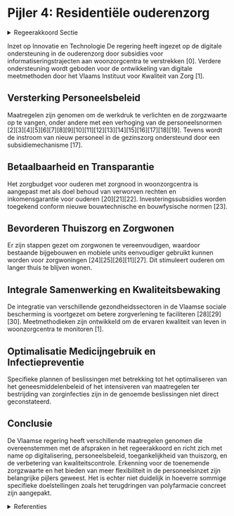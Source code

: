 # Pijler 4: Residentiële ouderenzorg

<details>
        <summary>Regeerakkoord Sectie </summary>
        <p>1.2.4.2 Pijler 4: Residentiële ouderenzorg We zetten verder in op het zo lang mogelijk thuis of in de buurt kunnen blijven wonen met aangepaste zorg, infrastructuur en technologische innovaties. De Vlaamse regering zal ook verder investeren in kwali-teitsvolle en betaalbare woonzorgcentra, waarbij we de extra middelen prioritair inzetten voor het opvangen van de stij-gende zorgzwaarte en de verlichting van de werkdruk voor het zorgpersoneel, door in het kader van de evolutie rond de aange-paste personeelsnormen alvast in te zetten op een versnelde omzetting van ROB naar RVT. We houden de kostprijs onder controle door voorzieningen te stimuleren om de extra middelen aan te wenden voor zowel extra personeel als een verlaging van de dagprijs. Hierbij moet o.a. rekening gehouden worden met wat allemaal in de dagprijs is inbegrepen en dit op een trans-parante manier voor (potentiële) bewoners. We stappen af van een medisch model en evolueren naar een echte woon- en leef-gemeenschap. Parallel met voormeld traject van opwaar-dering van de financiering naar RVT, dient werk gemaakt te worden van de voorberei-ding van de invoering van een persoons-volgend systeem met zorgtickets in de ouderenzorg. In het eerste jaar van de regeerperiode werken we een stappenplan uit voor de ontwikkeling van de noodzake-lijke bouwstenen en de implementatie van nieuwe regelgeving, met als streefdoel de opstart van pilootprojecten PVF ouderen-zorg in 2023-2024. Dit impliceert ook een voorbereiding van de financiering van de gezinszorg en aanvullende thuiszorg in de richting van een persoonsvolgend systeem met zorgtickets. De pilootprojecten omvatten ook het uittesten van concepten voor de (gedeeltelijke) toekenning van zorgtickets in de vorm van een cash-budget met het oog op het gebruik van erkende zorg, evenals een kleinschalige woonvorm voor senioren met zorgnoden. De welzijnsverenigingen krijgen de moge-lijkheid om aan de hand van deze nieuwe structuur performanter te worden. De steden en gemeenten blijven de doelstel-lingen en de activiteiten van deze welzijns-vereniging bepalen door een gegarandeerd meerderheidsaandeel en strategisch zeggenschap. Private partners kunnen toetreden tot deze structuur. De huidige VSB-regelgeving is de verderzet-ting van de vroegere federale wetgeving, we slanken deze af en houden hierbij rekening met administratieve lastenverlagingen voor voorzieningen. We evolueren naar een financiering van de ouderenzorg die gebaseerd wordt op het nieuwe inschalingsinstrument BelRAI. Hierdoor worden verbindingen met andere sectoren mogelijk en zetten we verdere stappen naar de afstemming van het woon-zorgcentrum met andere sectoren (GGZ, VAPH, gezinszorg, revalidatie, enzovoort). We zetten een halt op de verkokering en gaan voor integrale samenwerking. We zetten volop in op innovatie en techno-logie om het woonzorgpersoneel te kunnen ondersteunen in hun dagelijkse zorg- en ondersteuningstaak. Zoveel mogelijk wordt administratie verlaagd door automatische gegevensdeling. Deze gegevens worden digitaal geïntegreerd in een individueel zorg- en ondersteuningsplan dat met de bewoner mee beweegt indien een andere vorm van ondersteuning nodig is. Er is een tekort aan verpleeg- en zorg-kundigen. We onderzoeken daarom welke nieuwe profielen kunnen worden ingeschakeld in de residentiële ouderenzorg. Een woonzorg-centrum is een thuisvervangend milieu waar niet alleen aandacht moet gaan naar zorg, maar ook naar het creëren van een thuis-gevoel en een voldoende hoge levenskwaliteit. We geven uitvoering aan de reeds goed-gekeurde hervorming van het bovennorm-personeel. We maken werk van een geactualiseerd ouderenbeleidsplan voor de komende regeerperiode, hierbij leggen we specifieke klemtonen op bestrijding van eenzaamheid bij ouderen met specifieke aandacht voor intergenerationele samenwerking en maken we ook werk van een specifieke beleids-focus voor dementie. We blijven de nieuwe beleidsinitiatieven rond personen met jongdementie opvolgen en de hulpvragen in kaart brengen, waarbij we de RVT-plaatsen met bijkomende erkenning jongdementie optimaal benutten voor personen die niet meer in de thuissitu-atie kunnen blijven. Zowel in de thuiszorg als de residentiële ouderenzorg wordt het geneesmiddelenbe-leid geoptimaliseerd en wordt de overcon-sumptie van geneesmiddelen, in het bijzonder met betrekking tot antibiotica, slaapmiddelen, antidepressiva en anti-psychotica, verder teruggedrongen. We bestrijden polymedicatie. We hebben aandacht voor specifieke thema’s zoals ondervoeding en valpreventie. Voor de residentiële ouderenzorg worden de maat-regelen ter bestrijding van zorginfecties of nosocomiale infecties geïntensifieerd. De zorginspectie en de administratie bevoegd voor erkenning en financiering, maken bij het uitoefenen van toezicht op de kwaliteit van de zorg en hulpverlening en de handhaving ervan systematisch en op consis-tente manier gebruik van de kwaliteits-indicatoren zoals ontwikkeld door het VIKZ. Via tevredenheidsmetingen worden ook de bewoners bevraagd naar hun welzijn in de voorziening. We maken de Woonzorglijn beter bekend als informatie- en klachtenkanaal. Een transparante sectorspecifieke boek-houding wordt ingevoerd, met respect voor de diversiteit in juridische organisatie-statuten, de schaalgrootte van het woonzorg-centrum en hieraan gekoppelde wettelijke kaders en, daarbij aansluitend, het onder-scheid tussen woon-, leef- en zorgkost in de boekhouding te bewerkstelligen </p>
        </details> 

Inzet op Innovatie en Technologie
De regering heeft ingezet op de digitale ondersteuning in de ouderenzorg door subsidies voor informatiseringstrajecten aan woonzorgcentra te verstrekken \[0\]. Verdere ondersteuning wordt geboden voor de ontwikkeling van digitale meetmethoden door het Vlaams Instituut voor Kwaliteit van Zorg \[1\].

## Versterking Personeelsbeleid
Maatregelen zijn genomen om de werkdruk te verlichten en de zorgzwaarte op te vangen, onder andere met een verhoging van de personeelsnormen \[2\]\[3\]\[4\]\[5\]\[6\]\[7\]\[8\]\[9\]\[10\]\[11\]\[12\]\[13\]\[14\]\[15\]\[16\]\[17\]\[18\]\[19\]. Tevens wordt de instroom van nieuw personeel in de gezinszorg ondersteund door een subsidiemechanisme \[17\].

## Betaalbaarheid en Transparantie
Het zorgbudget voor ouderen met zorgnood in woonzorgcentra is aangepast met als doel behoud van verworven rechten en inkomensgarantie voor ouderen \[20\]\[21\]\[22\]. Investeringssubsidies worden toegekend conform nieuwe bouwtechnische en bouwfysische normen \[23\].

## Bevorderen Thuiszorg en Zorgwonen
Er zijn stappen gezet om zorgwonen te vereenvoudigen, waardoor bestaande bijgebouwen en mobiele units eenvoudiger gebruikt kunnen worden voor zorgwoningen \[24\]\[25\]\[26\]\[11\]\[27\]. Dit stimuleert ouderen om langer thuis te blijven wonen.

## Integrale Samenwerking en Kwaliteitsbewaking
De integratie van verschillende gezondheidssectoren in de Vlaamse sociale bescherming is voortgezet om betere zorgverlening te faciliteren \[28\]\[29\]\[30\]. Meetmethodieken zijn ontwikkeld om de ervaren kwaliteit van leven in woonzorgcentra te monitoren \[1\].

## Optimalisatie Medicijngebruik en Infectiepreventie
Specifieke plannen of beslissingen met betrekking tot het optimaliseren van het geneesmiddelenbeleid of het intensiveren van maatregelen ter bestrijding van zorginfecties zijn in de genoemde beslissingen niet direct geconstateerd.

## Conclusie
De Vlaamse regering heeft verschillende maatregelen genomen die overeenstemmen met de afspraken in het regeerakkoord en richt zich met name op digitalisering, personeelsbeleid, toegankelijkheid van thuiszorg, en de verbetering van kwaliteitscontrole. Erkenning voor de toenemende zorgzwaarte en het bieden van meer flexibiliteit in de personeelsinzet zijn belangrijke pijlers geweest. Het is echter niet duidelijk in hoeverre sommige specifieke doelstellingen zoals het terugdringen van polyfarmacie concreet zijn aangepakt.

<details>
        <summary> Referenties</summary>
        **[\[0\]](https://beslissingenvlaamseregering.vlaanderen.be/?search=Informatiseringstrajecten%20residenti%C3%ABle%20ouderenzorg%3A%20uitbetaling%20subsidieschijven&dateOption=select&startDate=2019-11-08T09%3A00%3A00Z&endDate=2019-11-08T09%3A00%3A00Z)** : **(2019-11-08)** Informatiseringstrajecten residentiële ouderenzorg: uitbetaling subsidieschijven 

**[\[1\]](https://beslissingenvlaamseregering.vlaanderen.be/?search=Plan%20Vlaamse%20Veerkracht%3A%20subsidie%20meetmethodiek%20woonkwaliteit%20woonzorgcentra&dateOption=select&startDate=2022-10-28T08%3A00%3A00Z&endDate=2022-10-28T08%3A00%3A00Z)** : **(2022-10-28)** Plan Vlaamse Veerkracht: subsidie meetmethodiek woonkwaliteit woonzorgcentra 

**[\[2\]](https://beslissingenvlaamseregering.vlaanderen.be/?search=Vlaams%20intersectoraal%20akkoord%20%28VIA6%29%3A%20maatregelen%20kwaliteit%20ouderenzorg&dateOption=select&startDate=2021-06-25T08%3A00%3A00Z&endDate=2021-06-25T08%3A00%3A00Z)** : **(2021-06-25)** Vlaams intersectoraal akkoord (VIA6): maatregelen kwaliteit ouderenzorg 

**[\[3\]](https://beslissingenvlaamseregering.vlaanderen.be/?search=Herverdeling%20provisioneel%20krediet%3A%20versterking%20ouderenzorgbeleid&dateOption=select&startDate=2023-12-22T09%3A00%3A00Z&endDate=2023-12-22T09%3A00%3A00Z)** : **(2023-12-22)** Herverdeling provisioneel krediet: versterking ouderenzorgbeleid 

**[\[4\]](https://beslissingenvlaamseregering.vlaanderen.be/?search=COVID-19%3A%20financiering%20ouderenzorg&dateOption=select&startDate=2020-07-17T08%3A00%3A00Z&endDate=2020-07-17T08%3A00%3A00Z)** : **(2020-07-17)** COVID-19: financiering ouderenzorg 

**[\[5\]](https://beslissingenvlaamseregering.vlaanderen.be/?search=Plan%20Vlaamse%20Veerkracht%3A%20financiering%20kwaliteitskader%20voor%20ventilatie%20in%20woonzorgcentra&dateOption=select&startDate=2021-12-17T09%3A00%3A00Z&endDate=2021-12-17T09%3A00%3A00Z)** : **(2021-12-17)** Plan Vlaamse Veerkracht: financiering kwaliteitskader voor ventilatie in woonzorgcentra 

**[\[6\]](https://beslissingenvlaamseregering.vlaanderen.be/?search=Wijzigingen%20berekening%20basistegemoetkoming%20zorg%20in%20woonzorgcentra%2C%20centra%20voor%20kortverblijf%20en%20centra%20voor%20dagverzorging&dateOption=select&startDate=2020-04-24T08%3A00%3A00Z&endDate=2020-04-24T08%3A00%3A00Z)** : **(2020-04-24)** Wijzigingen berekening basistegemoetkoming zorg in woonzorgcentra, centra voor kortverblijf en centra voor dagverzorging 

**[\[7\]](https://beslissingenvlaamseregering.vlaanderen.be/?search=Ondersteuning%20woonzorgcentra%2C%20centra%20voor%20kortverblijf%2C%20centra%20voor%20dagverzorging%20en%20centra%20voor%20dagopvang%20na%20coronacrisis&dateOption=select&startDate=2022-06-03T08%3A00%3A00Z&endDate=2022-06-03T08%3A00%3A00Z)** : **(2022-06-03)** Ondersteuning woonzorgcentra, centra voor kortverblijf, centra voor dagverzorging en centra voor dagopvang na coronacrisis 

**[\[8\]](https://beslissingenvlaamseregering.vlaanderen.be/?search=COVID-19%3A%20financiering%20ouderenzorg&dateOption=select&startDate=2021-06-25T08%3A00%3A00Z&endDate=2021-06-25T08%3A00%3A00Z)** : **(2021-06-25)** COVID-19: financiering ouderenzorg 

**[\[9\]](https://beslissingenvlaamseregering.vlaanderen.be/?search=Bijkomende%20erkenning%20woonzorgcentra&dateOption=select&startDate=2020-07-10T08%3A00%3A00Z&endDate=2020-07-10T08%3A00%3A00Z)** : **(2020-07-10)** Bijkomende erkenning woonzorgcentra 

**[\[10\]](https://beslissingenvlaamseregering.vlaanderen.be/?search=Bijkomende%20erkenning%20woonzorgcentra&dateOption=select&startDate=2020-06-05T08%3A00%3A00Z&endDate=2020-06-05T08%3A00%3A00Z)** : **(2020-06-05)** Bijkomende erkenning woonzorgcentra 

**[\[11\]](https://beslissingenvlaamseregering.vlaanderen.be/?search=Uitbreiding%20toepassingsgebied%20zorgwonen%20met%20bijgebouwen%20en%20mobiele%20units%3A%20wijzigingsdecreet%20Vlaamse%20Codex%20Ruimtelijke%20Ordening&dateOption=select&startDate=2021-06-18T08%3A00%3A00Z&endDate=2021-06-18T08%3A00%3A00Z)** : **(2021-06-18)** Uitbreiding toepassingsgebied zorgwonen met bijgebouwen en mobiele units: wijzigingsdecreet Vlaamse Codex Ruimtelijke Ordening 

**[\[12\]](https://beslissingenvlaamseregering.vlaanderen.be/?search=VIA6%3A%20uitvoering%20maatregelen&dateOption=select&startDate=2021-12-17T09%3A00%3A00Z&endDate=2021-12-17T09%3A00%3A00Z)** : **(2021-12-17)** VIA6: uitvoering maatregelen 

**[\[13\]](https://beslissingenvlaamseregering.vlaanderen.be/?search=Bijkomende%20flexibiliteit%20personeelsinzet%20woonzorgcentra%20en%20centra%20kortverblijf%3A%20wijzigingsbesluit&dateOption=select&startDate=2022-07-08T08%3A00%3A00Z&endDate=2022-07-08T08%3A00%3A00Z)** : **(2022-07-08)** Bijkomende flexibiliteit personeelsinzet woonzorgcentra en centra kortverblijf: wijzigingsbesluit 

**[\[14\]](https://beslissingenvlaamseregering.vlaanderen.be/?search=VIA6%3A%20uitvoering%20maatregelen&dateOption=select&startDate=2022-02-11T09%3A00%3A00Z&endDate=2022-02-11T09%3A00%3A00Z)** : **(2022-02-11)** VIA6: uitvoering maatregelen 

**[\[15\]](https://beslissingenvlaamseregering.vlaanderen.be/?search=Verlenging%20bijkomende%20maatregelen%20flexibiliteit%20financiering%20personeelsinzet%20woonzorgcentra%20en%20centra%20voor%20kortverblijf%3A%20wijzigingsbesluit&dateOption=select&startDate=2023-10-06T08%3A00%3A00Z&endDate=2023-10-06T08%3A00%3A00Z)** : **(2023-10-06)** Verlenging bijkomende maatregelen flexibiliteit financiering personeelsinzet woonzorgcentra en centra voor kortverblijf: wijzigingsbesluit 

**[\[16\]](https://beslissingenvlaamseregering.vlaanderen.be/?search=Uitvoering%20VIA-6%20in%20private%20geregionaliseerde%20zorgsectoren%3A%20verbeteren%20arbeidsvoorwaarden&dateOption=select&startDate=2023-07-07T09%3A00%3A00Z&endDate=2023-07-07T09%3A00%3A00Z)** : **(2023-07-07)** Uitvoering VIA-6 in private geregionaliseerde zorgsectoren: verbeteren arbeidsvoorwaarden 

**[\[17\]](https://beslissingenvlaamseregering.vlaanderen.be/?search=Instroom%20personeel%20gezinszorg%3A%20subsidiemechanisme&dateOption=select&startDate=2023-06-23T08%3A00%3A00Z&endDate=2023-06-23T08%3A00%3A00Z)** : **(2023-06-23)** Instroom personeel gezinszorg: subsidiemechanisme 

**[\[18\]](https://beslissingenvlaamseregering.vlaanderen.be/?search=Bouwtechnische%20en%20bouwfysische%20normen%20algemeen%20welzijnswerk%3A%20wijzigingsbesluit&dateOption=select&startDate=2022-06-24T08%3A00%3A00Z&endDate=2022-06-24T08%3A00%3A00Z)** : **(2022-06-24)** Bouwtechnische en bouwfysische normen algemeen welzijnswerk: wijzigingsbesluit 

**[\[19\]](https://beslissingenvlaamseregering.vlaanderen.be/?search=Overnamereglementering%20revalidatievoorzieningen%3A%20wijzigingsbesluit&dateOption=select&startDate=2023-04-21T08%3A00%3A00Z&endDate=2023-04-21T08%3A00%3A00Z)** : **(2023-04-21)** Overnamereglementering revalidatievoorzieningen: wijzigingsbesluit 

**[\[20\]](https://beslissingenvlaamseregering.vlaanderen.be/?search=Zorgbudget%20voor%20ouderen%20met%20een%20zorgnood%20in%20een%20woonzorgcentrum%3A%20wijzigingsbesluit&dateOption=select&startDate=2023-02-03T09%3A00%3A00Z&endDate=2023-02-03T09%3A00%3A00Z)** : **(2023-02-03)** Zorgbudget voor ouderen met een zorgnood in een woonzorgcentrum: wijzigingsbesluit 

**[\[21\]](https://beslissingenvlaamseregering.vlaanderen.be/?search=Zorgbudget%20voor%20ouderen%20met%20een%20zorgnood%20in%20een%20woonzorgcentrum%3A%20wijzigingsbesluit&dateOption=select&startDate=2023-03-24T09%3A00%3A00Z&endDate=2023-03-24T09%3A00%3A00Z)** : **(2023-03-24)** Zorgbudget voor ouderen met een zorgnood in een woonzorgcentrum: wijzigingsbesluit 

**[\[22\]](https://beslissingenvlaamseregering.vlaanderen.be/?search=Zorgbudget%20voor%20ouderen%20met%20een%20zorgnood&dateOption=select&startDate=2022-12-16T09%3A00%3A00Z&endDate=2022-12-16T09%3A00%3A00Z)** : **(2022-12-16)** Zorgbudget voor ouderen met een zorgnood 

**[\[23\]](https://beslissingenvlaamseregering.vlaanderen.be/?search=Vaststelling%20investeringssubsidie%20en%20de%20bouwtechnische%20en%20bouwfysische%20normen%20woonzorgvoorzieningen&dateOption=select&startDate=2019-12-13T09%3A00%3A00Z&endDate=2019-12-13T09%3A00%3A00Z)** : **(2019-12-13)** Vaststelling investeringssubsidie en de bouwtechnische en bouwfysische normen woonzorgvoorzieningen 

**[\[24\]](https://beslissingenvlaamseregering.vlaanderen.be/?search=Uitbreiding%20mogelijkheid%20zorgwonen%3A%20wijziging%20Vlaamse%20Codex%20Ruimtelijke%20Ordening&dateOption=select&startDate=2020-11-27T09%3A00%3A00Z&endDate=2020-11-27T09%3A00%3A00Z)** : **(2020-11-27)** Uitbreiding mogelijkheid zorgwonen: wijziging Vlaamse Codex Ruimtelijke Ordening 

**[\[25\]](https://beslissingenvlaamseregering.vlaanderen.be/?search=Uitbreiding%20toepassingsgebied%20zorgwonen%20met%20bijgebouwen%20en%20mobiele%20units%3A%20wijziging%20Vlaamse%20Codex%20Ruimtelijke%20Ordening&dateOption=select&startDate=2021-02-26T09%3A00%3A00Z&endDate=2021-02-26T09%3A00%3A00Z)** : **(2021-02-26)** Uitbreiding toepassingsgebied zorgwonen met bijgebouwen en mobiele units: wijziging Vlaamse Codex Ruimtelijke Ordening 

**[\[26\]](https://beslissingenvlaamseregering.vlaanderen.be/?search=Uitbreiding%20toepassingsgebied%20zorgwonen%20met%20bijgebouwen%20en%20mobiele%20units%3A%20wijziging%20Vlaamse%20Codex%20Ruimtelijke%20Ordening&dateOption=select&startDate=2021-04-23T08%3A00%3A00Z&endDate=2021-04-23T08%3A00%3A00Z)** : **(2021-04-23)** Uitbreiding toepassingsgebied zorgwonen met bijgebouwen en mobiele units: wijziging Vlaamse Codex Ruimtelijke Ordening 

**[\[27\]](https://beslissingenvlaamseregering.vlaanderen.be/?search=Inwerkingtreding%20decreet%20dat%20de%20Vlaamse%20Codex%20Ruimtelijke%20Ordening%20wijzigt%20wat%20betreft%20zorgwonen&dateOption=select&startDate=2021-07-16T06%3A00%3A00Z&endDate=2021-07-16T06%3A00%3A00Z)** : **(2021-07-16)** Inwerkingtreding decreet dat de Vlaamse Codex Ruimtelijke Ordening wijzigt wat betreft zorgwonen 

**[\[28\]](https://beslissingenvlaamseregering.vlaanderen.be/?search=Vlaamse%20sociale%20bescherming%3A%20integratie%20initiatieven%20beschut%20wonen%2C%20multidisciplinaire%20begeleidingsequipes%20palliatieve%20verzorging%20en%20rolstoeladviesteams&dateOption=select&startDate=2023-07-14T08%3A00%3A00Z&endDate=2023-07-14T08%3A00%3A00Z)** : **(2023-07-14)** Vlaamse sociale bescherming: integratie initiatieven beschut wonen, multidisciplinaire begeleidingsequipes palliatieve verzorging en rolstoeladviesteams 

**[\[29\]](https://beslissingenvlaamseregering.vlaanderen.be/?search=Wijziging%20regelgeving%20in%20kader%20van%20Vlaamse%20sociale%20bescherming&dateOption=select&startDate=2020-10-30T09%3A00%3A00Z&endDate=2020-10-30T09%3A00%3A00Z)** : **(2020-10-30)** Wijziging regelgeving in kader van Vlaamse sociale bescherming 

**[\[30\]](https://beslissingenvlaamseregering.vlaanderen.be/?search=Vlaamse%20sociale%20bescherming%3A%20integratie%20initiatieven%20beschut%20wonen%2C%20multidisciplinaire%20begeleidingsequipes%20palliatieve%20verzorging%20en%20rolstoeladviesteams&dateOption=select&startDate=2023-11-10T09%3A00%3A00Z&endDate=2023-11-10T09%3A00%3A00Z)** : **(2023-11-10)** Vlaamse sociale bescherming: integratie initiatieven beschut wonen, multidisciplinaire begeleidingsequipes palliatieve verzorging en rolstoeladviesteams 
        </details> 

